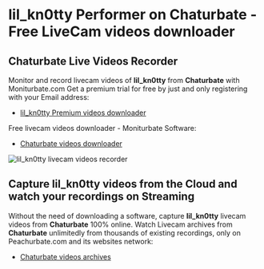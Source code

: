 # lil_kn0tty Performer on Chaturbate - Free LiveCam videos downloader

## Chaturbate Live Videos Recorder

Monitor and record livecam videos of **lil_kn0tty** from **Chaturbate** with Moniturbate.com
Get a premium trial for free by just and only registering with your Email address:
* [lil_kn0tty Premium videos downloader](https://moniturbate.com/request-demo-licence-key.html)

Free livecam videos downloader - Moniturbate Software:
* [Chaturbate videos downloader](https://moniturbate.com/moniturbate-download-software.html)

![lil_kn0tty livecam videos recorder](https://peachurnet.com/templates/moniturbate-software.png)


## Capture lil_kn0tty videos from the Cloud and watch your recordings on Streaming

Without the need of downloading a software, capture **lil_kn0tty** livecam videos from **Chaturbate** 100% online.
Watch Livecam archives from **Chaturbate** unlimitedly from thousands of existing recordings, only on Peachurbate.com and its websites network:
* [Chaturbate videos archives](https://peachurnet.com/)